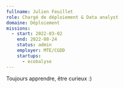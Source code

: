 ```yaml
---
fullname: Julien Feuillet
role: Chargé de déploiement & Data analyst
domaine: Déploiement
missions:
  - start: 2022-03-02
    end: 2022-08-24
    status: admin
    employer: MTE/CGDD
    startups:
      - ecobalyse
---
```

Toujours apprendre, être curieux :)